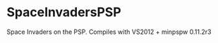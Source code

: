 SpaceInvadersPSP
================

Space Invaders on the PSP. Compiles with VS2012 + minpspw 0.11.2r3
